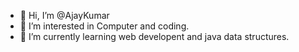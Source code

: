 - 👋 Hi, I’m @AjayKumar
- 👀 I’m interested in Computer and coding.
- 🌱 I’m currently learning web developent and java data structures.


<!---
AjayLuhach/AjayLuhach is a ✨ special ✨ repository because its `README.md` (this file) appears on your GitHub profile.
You can click the Preview link to take a look at your changes.
--->

